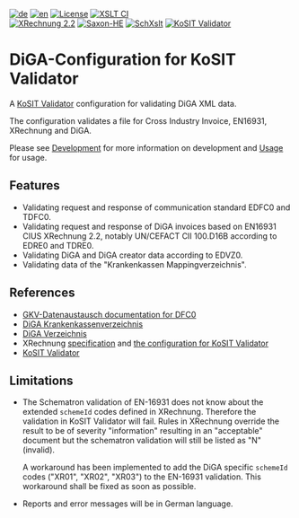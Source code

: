 [![de](https://img.shields.io/badge/lang-de-green.svg)](./README.md)
[![en](https://img.shields.io/badge/lang-en-green.svg)](./README.en.md)
[![License](https://img.shields.io/badge/License-Apache_2.0-orange.svg)](https://opensource.org/licenses/Apache-2.0)
[![XSLT CI](https://github.com/bitmarck-service/validator-configuration-diga/actions/workflows/xslt-ci.yml/badge.svg)](https://github.com/bitmarck-service/validator-configuration-diga/actions/workflows/xslt-ci.yml)<br/>
[![XRechnung 2.2](https://img.shields.io/badge/XRechnung-2.2-blue.svg)](https://github.com/itplr-kosit/validator-configuration-xrechnung/tree/release-2022-11-15)
[![Saxon-HE](https://img.shields.io/badge/Saxon--HE-10.6-blue.svg)](https://www.saxonica.com/html/documentation10/about/gettingstarted/gettingstartedjava.html)
[![SchXslt](https://img.shields.io/badge/SchXslt-1.8.5-blue.svg)](https://github.com/schxslt/schxslt/tree/v1.8.5)
[![KoSIT Validator](https://img.shields.io/badge/KoSIT%20Validator-1.4.2-blue.svg)](https://github.com/itplr-kosit/validator/tree/v1.4.2)


# DiGA-Configuration for KoSIT Validator

A [KoSIT Validator](https://github.com/itplr-kosit/validator) configuration for validating DiGA XML data.

The configuration validates a file for Cross Industry Invoice, EN16931, XRechnung and DiGA.

Please see [Development](docs/development.en.md) for more information on development and [Usage](docs/usage.en.md) for usage.

## Features

+ Validating request and response of communication standard EDFC0 and TDFC0.
+ Validating request and response of DiGA invoices based on EN16931 CIUS XRechnung 2.2, notably UN/CEFACT CII 100.D16B according to EDRE0 and TDRE0.
+ Validating DiGA and DiGA creator data according to EDVZ0.
+ Validating data of the "Krankenkassen Mappingverzeichnis".

## References

+ [GKV-Datenaustausch documentation for DFC0](https://www.gkv-datenaustausch.de/leistungserbringer/digitale_gesundheitsanwendungen/digitale_gesundheitsanwendungen.jsp)
+ [DiGA Krankenkassenverzeichnis](https://kkv.gkv-diga.de/)
+ [DiGA Verzeichnis](https://diga.bfarm.de/de)
+ XRechnung [specification](https://xeinkauf.de/xrechnung/) and [the configuration for KoSIT Validator](https://github.com/itplr-kosit/validator-configuration-xrechnung)
+ [KoSIT Validator](https://github.com/itplr-kosit/validator)


## Limitations

+ The Schematron validation of EN-16931 does not know about the extended `schemeId` codes defined in XRechnung. Therefore the validation in KoSIT Validator will fail. Rules in XRechnung override the result to be of severity "information" resulting in an "acceptable" document but the schematron validation will still be listed as "N" (invalid).
  
  A workaround has been implemented to add the DiGA specific `schemeId` codes ("XR01", "XR02", "XR03") to the EN-16931 validation. This workaround shall be fixed as soon as possible.
+ Reports and error messages will be in German language.
